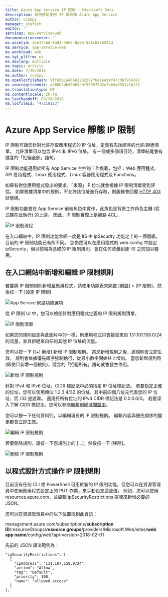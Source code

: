 ```yaml
---
title: Azure App Service IP 限制 | Microsoft Docs
description: 如何搭配使用 IP 限制和 Azure App Service
author: ccompy
manager: stefsch
editor: ''
services: app-service\web
documentationcenter: ''
ms.assetid: 3be1f4bd-8a81-4565-8a56-528c037b24bd
ms.service: app-service-web
ms.workload: web
ms.tgt_pltfrm: na
ms.devlang: multiple
ms.topic: article
ms.date: 7/30/2018
ms.author: ccompy
ms.openlocfilehash: 9ffeb01a46b62202292f6e1ea91f47cd87954387
ms.sourcegitcommit: ad08b2db50d63c8f550575d2e7bb9a0852efb12f
ms.translationtype: HT
ms.contentlocale: zh-TW
ms.lasthandoff: 09/26/2018
ms.locfileid: "47219123"
---
```

# <a name="azure-app-service-static-ip-restrictions"></a>Azure App Service 靜態 IP 限制 #

IP 限制可讓您針對允許存取應用程式的 IP 位址，定義有先後順序的允許/拒絕清單。 允許清單可以包含 IPv4 和 IPv6 位址。 有一個或多個項目時，清單結尾會有隱含的「拒絕全部」語句。 

IP 限制功能適用於所有 App Service 主控的工作負載，包括：Web 應用程式、API 應用程式、Linux 應用程式、Linux 容器應用程式及 Functions。 

如果有對您應用程式發出的要求，「來源」IP 位址就會根據 IP 限制清單受到評估。 如果根據清單中的規則，不允許該位址進行存取，則服務會回覆 [HTTP 403](https://en.wikipedia.org/wiki/HTTP_403) 狀態碼。

IP 限制功能會在 App Service 前端角色中實作，此角色是背景工作角色主機 (程式碼在此執行) 的上游。 因此，IP 限制實際上是網路 ACL。  

![IP 限制流程](media/app-service-ip-restrictions/ip-restrictions-flow.png)

在入口網站中，IP 限制功能曾經一度是 IIS 中 ipSecurity 功能之上的一個層級。 目前的 IP 限制功能已有所不同。 您仍然可以在應用程式的 web.config 中設定 ipSecurity，但以前端為基礎的 IP 限制規則，會在任何流量到達 IIS 之前加以套用。

## <a name="adding-and-editing-ip-restriction-rules-in-the-portal"></a>在入口網站中新增和編輯 IP 限制規則 ##

若要將 IP 限制規則新增至應用程式，請使用功能表來開啟 [網路] > [IP 限制]，然後按一下 [設定 IP 限制]

![App Service 網路功能選項](media/app-service-ip-restrictions/ip-restrictions.png)  

從 IP 限制 UI 中，您可以檢閱針對應用程式定義的 IP 限制規則清單。

![IP 限制清單](media/app-service-ip-restrictions/ip-restrictions-browse.png)

如果您的規則設定與此圖片中的一樣，則應用程式只會接受來自 131.107.159.0/24 的流量，並且拒絕來自任何其他 IP 位址的流量。

您可以按一下 [[+] 新增] 新增 IP 限制規則。 當您新增規則之後，該規則會立即生效。 規則會依據優先順序強制執行，從最小數字開始往上增加。 當您新增規則時 (即使只新增一個規則)，隱含的「拒絕所有」語句就會發生作用。 

![新增 IP 限制規則](media/app-service-ip-restrictions/ip-restrictions-add.png)

針對 IPv4 和 IPv6 位址，CIDR 標記法中必須指定 IP 位址標記法。 若要指定正確的位址，您可以使用類似 1.2.3.4/32 的位址，其中前四個八位元代表您的 IP 位址，而 /32 是遮罩。 適用於所有位址的 IPv4 CIDR 標記法是 0.0.0.0/0。 若要深入了解 CIDR 標記法，您可以參閱[無類別網域間路由](https://en.wikipedia.org/wiki/Classless_Inter-Domain_Routing)。  

您可以按一下任何資料列，以編輯現有的 IP 限制規則。 編輯內容與優先順序的變更都會立即生效。

![編輯 IP 限制規則](media/app-service-ip-restrictions/ip-restrictions-edit.png)

若要刪除規則，請按一下您規則上的 [...]，然後按一下 [移除]。 

![刪除 IP 限制規則](media/app-service-ip-restrictions/ip-restrictions-delete.png)

## <a name="programmatic-manipulation-of-ip-restriction-rules"></a>以程式設計方式操作 IP 限制規則 ##

目前沒有任何 CLI 或 PowerShell 可用於新的 IP 限制功能，但您可以在資源管理員中使用應用程式設定上的 PUT 作業，來手動設定這些值。 例如，您可以使用 resources.azure.com，並編輯 ipSecurityRestrictions 區塊來新增必要的 JSON。 

您可以在資源管理員中的以下位置找到此資訊：

management.azure.com/subscriptions/**subscription ID**/resourceGroups/**resource groups**/providers/Microsoft.Web/sites/**web app name**/config/web?api-version=2018-02-01

先前的 JSON 語法範例為：

    "ipSecurityRestrictions": [
      {
        "ipAddress": "131.107.159.0/24",
        "action": "Allow",
        "tag": "Default",
        "priority": 100,
        "name": "allowed access"
      }
    ],
